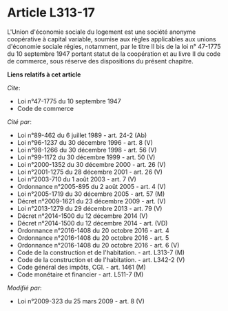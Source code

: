 # Article L313-17

L'Union d'économie sociale du logement est une société anonyme coopérative à capital variable, soumise aux règles applicables
aux unions d'économie sociale régies, notamment, par le titre II bis de la loi n° 47-1775 du 10 septembre 1947 portant statut
de la coopération et au livre II du code de commerce, sous réserve des dispositions du présent chapitre.

**Liens relatifs à cet article**

_Cite_:

  - Loi n°47-1775 du 10 septembre 1947
  - Code de commerce

_Cité par_:

  - Loi n°89-462 du 6 juillet 1989 - art. 24-2 (Ab)
  - Loi n°96-1237 du 30 décembre 1996 - art. 8 (V)
  - Loi n°98-1266 du 30 décembre 1998 - art. 56 (V)
  - Loi n°99-1172 du 30 décembre 1999 - art. 50 (V)
  - Loi n°2000-1352 du 30 décembre 2000 - art. 26 (V)
  - Loi n°2001-1275 du 28 décembre 2001 - art. 26 (V)
  - Loi n°2003-710 du 1 août 2003 - art. 7 (V)
  - Ordonnance n°2005-895 du 2 août 2005 - art. 4 (V)
  - Loi n°2005-1719 du 30 décembre 2005 - art. 57 (M)
  - Décret n°2009-1621 du 23 décembre 2009 - art. (V)
  - Loi n°2013-1279 du 29 décembre 2013 - art. 79 (V)
  - Décret n°2014-1500 du 12 décembre 2014 (V)
  - Décret n°2014-1500 du 12 décembre 2014 - art. (VD)
  - Ordonnance n°2016-1408 du 20 octobre 2016 - art. 4
  - Ordonnance n°2016-1408 du 20 octobre 2016 - art. 5
  - Ordonnance n°2016-1408 du 20 octobre 2016 - art. 6 (V)
  - Code de la construction et de l'habitation. - art. L313-7 (M)
  - Code de la construction et de l'habitation. - art. L342-2 (V)
  - Code général des impôts, CGI. - art. 1461 (M)
  - Code monétaire et financier - art. L511-7 (M)

_Modifié par_:

  - Loi n°2009-323 du 25 mars 2009 - art. 8 (V)
